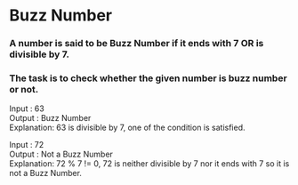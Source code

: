 # Buzz Number

### A number is said to be Buzz Number if it ends with 7 OR is divisible by 7. 
### The task is to check whether the given number is buzz number or not.

Input : 63\
Output : Buzz Number\
Explanation: 63 is divisible by 7,
one of the condition is satisfied.

Input : 72\
Output : Not a Buzz Number\
Explanation: 72 % 7 != 0, 72 is neither
divisible by 7 nor it ends with 7 so 
it is not a Buzz Number.
